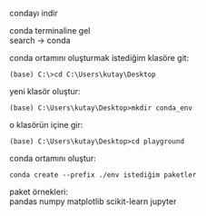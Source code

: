 condayı indir  

conda terminaline gel  
search -> conda

conda ortamını oluşturmak istediğim klasöre git:
```
(base) C:\>cd C:\Users\kutay\Desktop
```

yeni klasör oluştur:
```
(base) C:\Users\kutay\Desktop>mkdir conda_env
```
o klasörün içine gir:
```
(base) C:\Users\kutay\Desktop>cd playground
```

conda ortamını oluştur:
```
conda create --prefix ./env istediğim paketler
```

paket örnekleri:  
pandas numpy matplotlib scikit-learn jupyter


